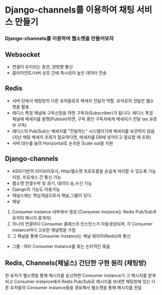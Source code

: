 # Django-channels를 이용하여 채팅 서비스 만들기
### Django-channels를 이용하여 웹소켓을 만들어보자

## Websocket
- 연결이 유지되는 동안, 양방향 통신
- 클라이언트/서버 상호 간에 즉시성이 높은 데이터 전송

## Redis 
- 서버 단에서 채팅방의 다른 유저들로의 메세지 전달자 역할. 유저로의 전달은 웹소켓을 활용.
- 레디스 특정 채널에 구독신청을 하면 구독자(Subscriber)가 됩니다. 레디스 특정 채널에 메세지를 발행(Publish)하면, 구독 중인 구독자에게 메세지가 전달 (ex.유튜브 구독)
- 레디스의 Pub/Sub는 메세지를 "전달하는" 시스템이기에 메세지를 보관하지 않음(지난 채팅 메세지 조회가 필요하다면, 메세지를 DB에 넣어두고 필요할 때 조회)
- 서버 대수를 늘려 Horizontal로 손쉬운 Scale out을 지원

## Django-channels
- ASGI기반의 라이브러로서, Http/웹소켓 프로토콜을 손쉽게 처리할 수 있도록 기능 지원, 프로세스 간 통신 가능
- 웹소켓 연결수락 및 끊기, 데이터 송,수신 기능
- Django의 기능도 이용가능
- 채널스에는 핵심개념으로서 채널,그룹이 있다. 
- 채널 
1. Consumer instance 내부에서 생성 (Consumer instance는 Redis Pub/Sub과 유저의 메시지 중개자)
2. 하나의 연결마다 Consumer 클래스의 인스턴스가 자동생성되며, 각 Consumer instance마다 고유한 채널명을 가짐
3. 그 채널을 통해 Consumer instance는 채널 레이어(Redis)와 통신
- 그룹 : 여러 Consumer Instance를 묶는 논리적인 묶음

## Redis, Channels(채널스) 간단한 구현 원리 (채팅방)
한 유저가 웹소켓을 통해 메시지를 송신하면 Consumer instance가 그 메시지를 받게 되고 Consumer instance에서 Redis Pub/Sub로 메시지를 보내면
채팅방에 있는 다른 유저들의 Consumer instance들을 경유해서 웹소켓을 통해 메시지를 전달
